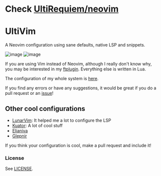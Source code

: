 # Check [UltiRequiem/neovim](https://github.com/UltiRequiem/neovim)

# UltiVim

A Neovim configuration using sane defaults, native LSP and snippets.

![image](https://user-images.githubusercontent.com/71897736/119695257-9d70bf00-be13-11eb-82f7-f5b0aa17179d.png)
![image](https://user-images.githubusercontent.com/71897736/119695197-90ec6680-be13-11eb-8ba7-623c5c6cf31c.png)

If you are using Vim instead of Neovim, although I really don't know why,
you may be interested in my [ftplugin](./ftplugin). Everything else is written in Lua.

The configuration of my whole system is [here](https://github.com/UltiRequiem/dotfiles).

If you find any errors or have any suggestions, it would be great if you do a pull request or an [issue](https://github.com/UltiRequiem/UltiVim/issues/new)!

## Other cool configurations
- [LunarVim](https://github.com/ChristianChiarulli/LunarVim): It helped me a lot to configure the LSP
- [Kuator](https://github.com/kuator/nvim): A lot of cool stuff
- [Elianiva](https://github.com/elianiva/dotfiles/tree/master/nvim)
- [Glepnir](https://github.com/glepnir/nvim)

If you think your configuration is cool, make a pull request and include it!

### License
See [LICENSE](./LICENSE).
